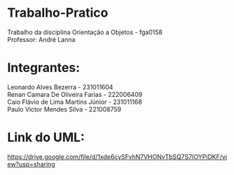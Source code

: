 # Trabalho-Pratico
Trabalho da disciplina Orientação a Objetos - fga0158<br />
Professor: André Lanna

# Integrantes:
Leonardo Alves Bezerra - 231011604<br />
Renan Camara De Oliveira Farias - 222006409<br />
Caio Flávio de Lima Martins Júnior - 231011168<br />
Paulo Victor Mendes Silva - 221008759<br />

# Link do UML:
https://drive.google.com/file/d/1xde6cySFvhN7VHONvTbSQ7S7IOYPiDKF/view?usp=sharing<br />
